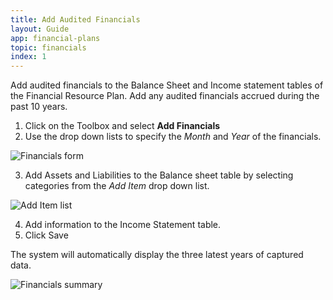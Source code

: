 ```yaml
---
title: Add Audited Financials
layout: Guide
app: financial-plans
topic: financials
index: 1
---
```


Add audited financials to the Balance Sheet and Income statement tables of the Financial Resource Plan. Add any audited financials accrued during the past 10 years. 

1. Click on the Toolbox and select **Add Financials**
2. Use the drop down lists to specify the *Month* and *Year* of the financials.

![Financials form](/images/guides/financial-plans/financials_form.jpg)

3. Add Assets and Liabilities to the Balance sheet table by selecting categories from the *Add Item* drop down list.

![Add Item list](/images/guides/financial-plans/asset_list.jpg)

4. Add information to the Income Statement table.
5. Click Save

The system will automatically display the three latest years of captured data.

![Financials summary](/images/guides/financial-plans/summary_tables.jpg)